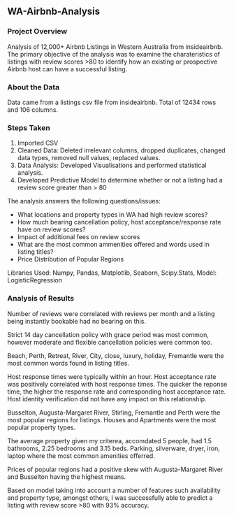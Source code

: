## WA-Airbnb-Analysis
### Project Overview
Analysis of 12,000+ Airbnb Listings in Western Australia from insideairbnb. The primary objective of the analysis was to examine the charateristics of listings with review scores >80 to identify how an existing or prospective Airbnb host can have a successful listing. 
### About the Data
Data came from a listings csv file from insideairbnb. Total of 12434 rows and 106 columns.
### Steps Taken
1. Imported CSV
2. Cleaned Data: Deleted irrelevant columns, dropped duplicates, changed data types, removed null values, replaced values.
3. Data Analysis: Developed Visualisations and performed statistical analysis.
4. Developed Predictive Model to determine whether or not a listing had a review score greater than > 80

The analysis answers the following questions/issues:

* What locations and property types in WA had high review scores?
* How much bearing cancellation policy, host acceptance/response rate have on review scores?
* Impact of additional fees on review scores
* What are the most common ammenities offered and words used in listing titles?
* Price Distribution of Popular Regions

Libraries Used: Numpy, Pandas, Matplotlib, Seaborn, Scipy.Stats, Model: LogisticRegression
### Analysis of Results
Number of reviews were correlated with reviews per month and a listing being instantly bookable had no bearing on this.

Strict 14 day cancellation policy with grace period was most common, however moderate and flexible cancellation policies were common too.

Beach, Perth, Retreat, River, City, close, luxury, holiday, Fremantle were the most common words found in listing titles.

Host response times were typically within an hour. Host acceptance rate was positively correlated with host response times. The quicker the reponse time,
the higher the response rate and corresponding host acceptance rate. Host identity verification did not have any impact on this relationship. 

Busselton, Augusta-Margaret River, Stirling, Fremantle and Perth were the most popular regions for listings. Houses and Apartments were the most popular property types.

The average property given my criterea, accomdated 5 people, had 1.5 bathrooms, 2.25 bedrooms and 3.15 beds. Parking, silverware, dryer, iron, laptop where the most 
common amenities offerred. 

Prices of popular regions had a positive skew with Augusta-Margaret River and Busselton having the highest means. 

Based on model taking into account a number of features such availability and property type, amongst others, I was successfully able to predict a listing with review
score >80 with 93% accuracy.


